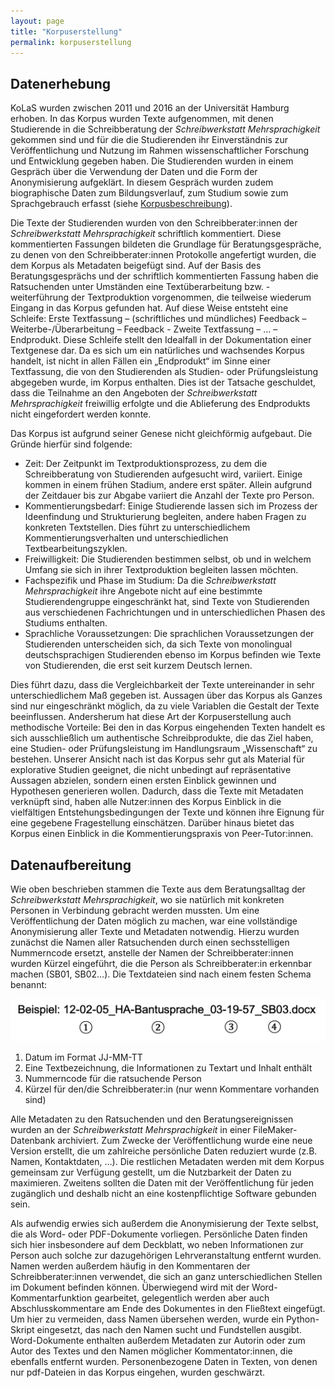 ```yaml
---
layout: page
title: "Korpuserstellung"
permalink: korpuserstellung
---
```


## Datenerhebung

KoLaS wurden zwischen 2011 und 2016 an der Universität Hamburg erhoben. In das Korpus wurden Texte aufgenommen, mit denen Studierende in die Schreibberatung der *Schreibwerkstatt Mehrsprachigkeit* gekommen sind und für die die Studierenden ihr Einverständnis zur Veröffentlichung und Nutzung im Rahmen wissenschaftlicher Forschung und Entwicklung gegeben haben. Die Studierenden wurden in einem Gespräch über die Verwendung der Daten und die Form der Anonymisierung aufgeklärt. In diesem Gespräch wurden zudem biographische Daten zum Bildungsverlauf, zum Studium sowie zum Sprachgebrauch erfasst (siehe [Korpusbeschreibung](korpusbeschreibung)).

Die Texte der Studierenden wurden von den Schreibberater:innen der *Schreibwerkstatt Mehrsprachigkeit* schriftlich kommentiert. Diese kommentierten Fassungen bildeten die Grundlage für Beratungsgespräche, zu denen von den Schreibberater:innen Protokolle angefertigt wurden, die dem Korpus als Metadaten beigefügt sind. Auf der Basis des Beratungsgesprächs und der schriftlich kommentierten Fassung haben die Ratsuchenden unter Umständen eine Textüberarbeitung bzw. -weiterführung der Textproduktion vorgenommen, die teilweise wiederum Eingang in das Korpus gefunden hat. Auf diese Weise entsteht eine Schleife: Erste Textfassung – (schriftliches und mündliches) Feedback – Weiterbe-/Überarbeitung – Feedback - Zweite Textfassung – … – Endprodukt. Diese Schleife stellt den Idealfall in der Dokumentation einer Textgenese dar. Da es sich um ein natürliches und wachsendes Korpus handelt, ist nicht in allen Fällen ein „Endprodukt“ im Sinne einer Textfassung, die von den Studierenden als Studien- oder Prüfungsleistung abgegeben wurde, im Korpus enthalten. Dies ist der Tatsache geschuldet, dass die Teilnahme an den Angeboten der *Schreibwerkstatt Mehrsprachigkeit* freiwillig erfolgte und die Ablieferung des Endprodukts nicht eingefordert werden konnte.

Das Korpus ist aufgrund seiner Genese nicht gleichförmig aufgebaut. Die Gründe hierfür sind folgende:
- Zeit: Der Zeitpunkt im Textproduktionsprozess, zu dem die Schreibberatung von Studierenden aufgesucht wird, variiert. Einige kommen in einem frühen Stadium, andere erst später. Allein aufgrund der Zeitdauer bis zur Abgabe variiert die Anzahl der Texte pro Person.
- Kommentierungsbedarf: Einige Studierende lassen sich im Prozess der Ideenfindung und Strukturierung begleiten, andere haben Fragen zu konkreten Textstellen. Dies führt zu unterschiedlichem Kommentierungsverhalten und unterschiedlichen Textbearbeitungszyklen.
- Freiwilligkeit: Die Studierenden bestimmen selbst, ob und in welchem Umfang sie sich in ihrer Textproduktion begleiten lassen möchten.
- Fachspezifik und Phase im Studium: Da die *Schreibwerkstatt Mehrsprachigkeit* ihre Angebote nicht auf eine bestimmte Studierendengruppe eingeschränkt hat, sind Texte von Studierenden aus verschiedenen Fachrichtungen und in unterschiedlichen Phasen des Studiums enthalten.
- Sprachliche Voraussetzungen: Die sprachlichen Voraussetzungen der Studierenden unterscheiden sich, da sich Texte von monolingual deutschsprachigen Studierenden ebenso im Korpus befinden wie Texte von Studierenden, die erst seit kurzem Deutsch lernen.

Dies führt dazu, dass die Vergleichbarkeit der Texte untereinander in sehr unterschiedlichem Maß gegeben ist. Aussagen über das Korpus als Ganzes sind nur eingeschränkt möglich, da zu viele Variablen die Gestalt der Texte beeinflussen. Andersherum hat diese Art der Korpuserstellung auch methodische Vorteile: Bei den in das Korpus eingehenden Texten handelt es sich ausschließlich um authentische Schreibprodukte, die das Ziel haben, eine Studien- oder Prüfungsleistung im Handlungsraum „Wissenschaft“ zu bestehen. Unserer Ansicht nach ist das Korpus sehr gut als Material für explorative Studien geeignet, die nicht unbedingt auf repräsentative Aussagen abzielen, sondern einen ersten Einblick gewinnen und Hypothesen generieren wollen. Dadurch, dass die Texte mit Metadaten verknüpft sind, haben alle Nutzer:innen des Korpus Einblick in die vielfältigen Entstehungsbedingungen der Texte und können ihre Eignung für eine gegebene Fragestellung einschätzen. Darüber hinaus bietet das Korpus einen Einblick in die Kommentierungspraxis von Peer-Tutor:innen.

## Datenaufbereitung

Wie oben beschrieben stammen die Texte aus dem Beratungsalltag der *Schreibwerkstatt Mehrsprachigkeit*, wo sie natürlich mit konkreten Personen in Verbindung gebracht werden mussten. Um eine Veröffentlichung der Daten möglich zu machen, war eine vollständige Anonymisierung aller Texte und Metadaten notwendig. Hierzu wurden zunächst die Namen aller Ratsuchenden durch einen sechsstelligen Nummerncode ersetzt, anstelle der Namen der Schreibberater:innen wurden Kürzel eingeführt, die die Person als Schreibberater:in erkennbar machen (SB01, SB02…). Die Textdateien sind nach einem festen Schema benannt: 

<img src="images/filename.png" alt="Beispiel-Dateiname" width="600"/>

1. Datum im Format JJ-MM-TT
2. Eine Textbezeichnung, die Informationen zu Textart und Inhalt enthält
3. Nummerncode für die ratsuchende Person
4. Kürzel für den/die Schreibberater:in (nur wenn Kommentare vorhanden sind)


Alle Metadaten zu den Ratsuchenden und den Beratungsereignissen wurden an der *Schreibwerkstatt Mehrsprachigkeit* in einer FileMaker-Datenbank archiviert. Zum Zwecke der Veröffentlichung wurde eine neue Version erstellt, die um zahlreiche persönliche Daten reduziert wurde (z.B. Namen, Kontaktdaten, …). Die restlichen Metadaten werden mit dem Korpus gemeinsam zur Verfügung gestellt, um die Nutzbarkeit der Daten zu maximieren. Zweitens sollten die Daten mit der Veröffentlichung für jeden zugänglich und deshalb nicht an eine kostenpflichtige Software gebunden sein. 

Als aufwendig erwies sich außerdem die Anonymisierung der Texte selbst, die als Word- oder PDF-Dokumente vorliegen. Persönliche Daten finden sich hier insbesondere auf dem Deckblatt, wo neben Informationen zur Person auch solche zur dazugehörigen Lehrveranstaltung entfernt wurden. Namen werden außerdem häufig in den Kommentaren der Schreibberater:innen verwendet, die sich an ganz unterschiedlichen Stellen im Dokument befinden können. Überwiegend wird mit der Word-Kommentarfunktion gearbeitet, gelegentlich werden aber auch Abschlusskommentare am Ende des Dokumentes in den Fließtext eingefügt. Um hier zu vermeiden, dass Namen übersehen werden, wurde ein Python-Skript eingesetzt, das nach den Namen sucht und Fundstellen ausgibt. Word-Dokumente enthalten außerdem Metadaten zur Autorin oder zum Autor des Textes und den Namen möglicher Kommentator:innen, die ebenfalls entfernt wurden. Personenbezogene Daten in Texten, von denen nur pdf-Dateien in das Korpus eingehen, wurden geschwärzt.